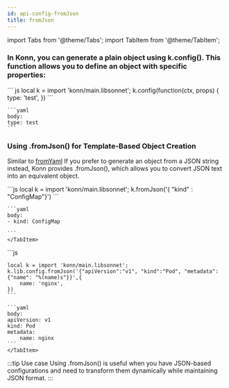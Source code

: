 ```yaml
---
id: api-config-fromJson
title: fromJson
---
```


import Tabs from '@theme/Tabs';
import TabItem from '@theme/TabItem';

### In Konn, you can generate a plain object using k.config(). This function allows you to define an object with specific properties:

<Tabs>
  <TabItem value="jsonnet" label="Jsonnet" default>
    ``` js
    local k = import 'konn/main.libsonnet';
    k.config(function(ctx, props)
    {
        type: 'test',
    })
    ``` 
  </TabItem>
  <TabItem value="yaml" label="YAML Output">

    ```yaml
    body:
    type: test
    ```
  </TabItem>
</Tabs>



### Using .fromJson() for Template-Based Object Creation

Similar to [fromYaml](api-config-fromYaml)
If you prefer to generate an object from a JSON string instead, Konn provides .fromJson(), which allows you to convert JSON text into an equivalent object.


<Tabs>
    <TabItem value="jsonnet" label="Jsonnet" default>
    ```js
    local k = import 'konn/main.libsonnet';
    k.fromJson('{ "kind" : "ConfigMap"}')
    ```
  </TabItem>
  <TabItem value="yaml" label="YAML Output">

    ```yaml
    body:
    - kind: ConfigMap

    ```
    </TabItem>
</Tabs>


<Tabs>
    <TabItem value="jsonnet" label="Jsonnet" default>
    ```js

    local k = import 'konn/main.libsonnet';
    k.lib.config.fromJson('{"apiVersion":"v1", "kind":"Pod", "metadata":{"name": "%(name)s"}}',{
        name: 'nginx',
    })
    ```
  </TabItem>
  <TabItem value="yaml" label="YAML Output">

    ```yaml
    body:
    apiVersion: v1
    kind: Pod
    metadata:
        name: nginx
    ```
    </TabItem>
</Tabs>

:::tip Use case
Using .fromJson() is useful when you have JSON-based configurations and need to transform them dynamically while maintaining JSON format.
:::